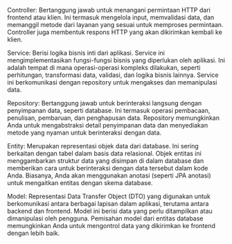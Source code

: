 Controller: Bertanggung jawab untuk menangani permintaan HTTP dari frontend atau klien. Ini termasuk mengelola input, memvalidasi data, dan memanggil metode dari layanan yang sesuai untuk memproses permintaan. Controller juga membentuk respons HTTP yang akan dikirimkan kembali ke klien.

Service: Berisi logika bisnis inti dari aplikasi. Service ini mengimplementasikan fungsi-fungsi bisnis yang diperlukan oleh aplikasi. Ini adalah tempat di mana operasi-operasi kompleks dilakukan, seperti perhitungan, transformasi data, validasi, dan logika bisnis lainnya. Service ini berkomunikasi dengan repository untuk mengakses dan memanipulasi data.

Repository: Bertanggung jawab untuk berinteraksi langsung dengan penyimpanan data, seperti database. Ini termasuk operasi pembacaan, penulisan, pembaruan, dan penghapusan data. Repository memungkinkan Anda untuk mengabstraksi detail penyimpanan data dan menyediakan metode yang nyaman untuk berinteraksi dengan data.

Entity: Merupakan representasi objek data dari database. Ini sering berkaitan dengan tabel dalam basis data relasional. Objek entitas ini menggambarkan struktur data yang disimpan di dalam database dan memberikan cara untuk berinteraksi dengan data tersebut dalam kode Anda. Biasanya, Anda akan menggunakan anotasi (seperti JPA anotasi) untuk mengaitkan entitas dengan skema database.

Model: Representasi Data Transfer Object (DTO) yang digunakan untuk berkomunikasi antara berbagai lapisan dalam aplikasi, terutama antara backend dan frontend. Model ini berisi data yang perlu ditampilkan atau dimanipulasi oleh pengguna. Pemisahan model dari entitas database memungkinkan Anda untuk mengontrol data yang dikirimkan ke frontend dengan lebih baik.

